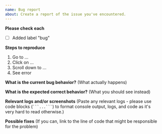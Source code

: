 ```yaml
---
name: Bug report
about: Create a report of the issue you've encountered.
---
```


**Please check each**

- [ ] Added label "bug"

**Steps to reproduce**

1. Go to ...
2. Click on ...
3. Scroll down to ...
4. See error

**What is the current bug behavior?**
(What actually happens)

**What is the expected correct behavior?**
(What you should see instead)

**Relevant logs and/or screenshots**
(Paste any relevant logs - please use code blocks (` ```...``` `) to format console output, logs, and code as it's very hard to read otherwise.)

**Possible fixes**
(If you can, link to the line of code that might be responsible for the problem)
